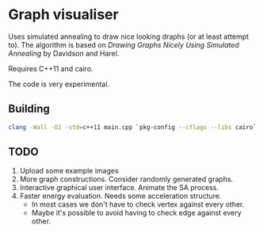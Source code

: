 # Graph visualiser

Uses simulated annealing to draw nice looking draphs (or at least attempt to).
The algorithm is based on _Drawing Graphs Nicely Using Simulated Annealing_ by
Davidson and Harel.

Requires C++11 and cairo.

The code is very experimental.

## Building

```bash
clang -Wall -O2 -std=c++11 main.cpp `pkg-config --cflags --libs cairo`
```

## TODO

1. Upload some example images
2. More graph constructions. Consider randomly generated graphs.
3. Interactive graphical user interface. Animate the SA process.
4. Faster energy evaluation. Needs some acceleration structure.
    * In most cases we don't have to check vertex against every other.
    * Maybe it's possible to avoid having to check edge against every other.
